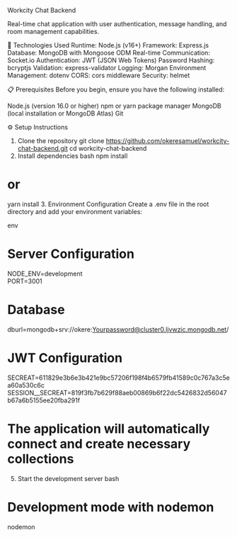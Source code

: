 Workcity Chat Backend

Real-time chat application with user authentication, message handling, and room management capabilities.

🚀 Technologies Used
Runtime: Node.js (v16+)
Framework: Express.js
Database: MongoDB with Mongoose ODM
Real-time Communication: Socket.io
Authentication: JWT (JSON Web Tokens)
Password Hashing: bcryptjs
Validation: express-validator
Logging: Morgan
Environment Management: dotenv
CORS: cors middleware
Security: helmet

📋 Prerequisites
Before you begin, ensure you have the following installed:

Node.js (version 16.0 or higher)
npm or yarn package manager
MongoDB (local installation or MongoDB Atlas)
Git

⚙️ Setup Instructions
1. Clone the repository
git clone https://github.com/okeresamuel/workcity-chat-backend.git
cd workcity-chat-backend
2. Install dependencies
bash
npm install
# or
yarn install
3. Environment Configuration
Create a .env file in the root directory and add your environment variables:

env
# Server Configuration
NODE_ENV=development     
PORT=3001

# Database
dburl=mongodb+srv://okere:Yourpassword@cluster0.ljvwzic.mongodb.net/

# JWT Configuration
SECREAT=611829e3b6e3b421e9bc57206f198f4b6579fb41589c0c767a3c5ea60a530c6c
SESSION__SECREAT=819f3fb7b629f88aeb00869b6f22dc5426832d56047b67a6b5155ee20fba291f

# The application will automatically connect and create necessary collections
5. Start the development server
bash
# Development mode with nodemon
nodemon
